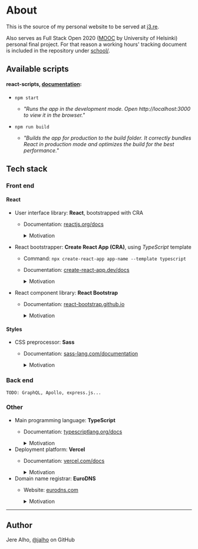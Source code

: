 # About

This is the source of my personal website to be served at [j3.re](http://j3.re/).

Also serves as Full Stack Open 2020 ([MOOC](https://fullstackopen.com/) by University of Helsinki) personal final project. For that reason a working hours' tracking document is included in the repository under [school/](https://github.com/jalho/j3.re/blob/master/school/Työaikakirjanpito.md).

## Available scripts

#### react-scripts, [documentation](https://create-react-app.dev/docs/available-scripts/):

* `npm start`

  * *"Runs the app in the development mode. Open http://localhost:3000 to view it in the browser."*
  
* `npm run build`

  * *"Builds the app for production to the build folder. It correctly bundles React in production mode and optimizes the build for the best performance."*

## Tech stack

### Front end

#### React

* User interface library: **React**, bootstrapped with CRA
  * Documentation: [reactjs.org/docs](https://reactjs.org/docs/react-api.html)
    <details>
      <summary>Motivation</summary>

      Full Stack Open 2020, popularity and the fact that it's the only one I know at the time of writing.
    </details>

* React bootstrapper: **Create React App (CRA)**, using *TypeScript* template
  * Command: `npx create-react-app app-name --template typescript`
  * Documentation: [create-react-app.dev/docs](https://create-react-app.dev/docs/getting-started)
    <details>
      <summary>Motivation</summary>

      Officially supported default. No extra requirements in mind at the time of initialization.
    </details>

* React component library: **React Bootstrap**
  * Documentation: [react-bootstrap.github.io](https://react-bootstrap.github.io/)
    <details>
      <summary>Motivation</summary>

      Popularity, age (battle tested), mobile friendliness. Use of *Sass* (as of version 4).
    </details>

#### Styles

* CSS preprocessor: **Sass**
  * Documentation: [sass-lang.com/documentation](https://sass-lang.com/documentation)
    <details>
      <summary>Motivation</summary>

      Popularity, exposure.
    </details>

### Back end

`TODO: GraphQL, Apollo, express.js...`

### Other

* Main programming language: **TypeScript**
  * Documentation: [typescriptlang.org/docs](https://www.typescriptlang.org/docs/home.html)
    <details>
      <summary>Motivation</summary>

      More similarity to previous languages I've programmed with (Java and C) when compared to the other option, JavaScript. Enforced typing supports my desire of documenting well.
    </details>
* Deployment platform: **Vercel**
  * Documentation: [vercel.com/docs](https://vercel.com/docs)
    <details>
      <summary>Motivation</summary>

      Exposure, a friend uses it in his projects. Nothing more to it really, just had to pick one.
    </details>
* Domain name registrar: **EuroDNS**
  * Website: [eurodns.com](https://www.eurodns.com/)
    <details>
      <summary>Motivation</summary>

      The first one I came across on AFNIC's (the registry in charge of my desired `.re` top level domain) listing that had their site available in English. The company and their service didn't seem suspicious, and they kindly made my special case `j3.re` available upon my request via email, as initially their (and many other registrars' I checked) search didn't support the edge case 2 character domains like mine, that I still knew was technically allowed with `.re` as long as there's one letter and one number.
    </details>

---

## Author

Jere Alho, [@jalho](https://github.com/jalho) on GitHub
